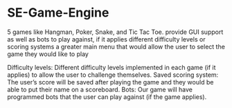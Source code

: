 # SE-Game-Engine
5 games 
like Hangman, Poker, Snake, and Tic Tac Toe.
provide GUI support as well as bots to play against, if it applies
different difficulty levels or scoring systems
a greater main menu that would allow the user to select the game they would like to play

Difficulty levels: Different difficulty levels implemented in each game (if it applies) to allow the user to challenge themselves.
Saved scoring system: The user’s score will be saved after playing the game and they would be able to put their name on a scoreboard.
Bots: Our game will have programmed bots that the user can play against (if the game applies).
